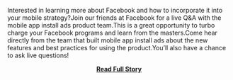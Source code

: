 <p>Interested in learning more about Facebook and how to incorporate it into your mobile strategy?Join our friends at Facebook for a live Q&A with the mobile app install ads product team.This is a great opportunity to turbo charge your Facebook programs and learn from the masters.Come hear directly from the team that built mobile app install ads about the new features and best practices for using the product.You’ll also have a chance to ask live questions!</p>
<center><p><a href="https://blog.stackmob.com/2013/04/boost-your-facebook-mobile-strategy/" style='padding:25px; font-sze:18px; font-weight: bold;'>Read Full Story</a></p></center>
